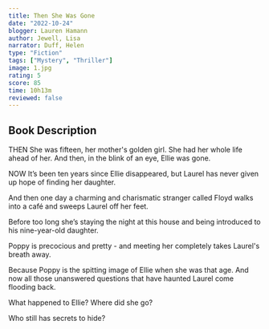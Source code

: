 ```yaml
---
title: Then She Was Gone
date: "2022-10-24"
blogger: Lauren Hamann
author: Jewell, Lisa
narrator: Duff, Helen
type: "Fiction"
tags: ["Mystery", "Thriller"]
image: 1.jpg
rating: 5
score: 85
time: 10h13m
reviewed: false
---
```


## Book Description

THEN
She was fifteen, her mother's golden girl. She had her whole life ahead of her. And then, in the blink of an eye, Ellie was gone.

NOW
It’s been ten years since Ellie disappeared, but Laurel has never given up hope of finding her daughter.

And then one day a charming and charismatic stranger called Floyd walks into a café and sweeps Laurel off her feet.

Before too long she’s staying the night at this house and being introduced to his nine-year-old daughter.

Poppy is precocious and pretty - and meeting her completely takes Laurel's breath away.

Because Poppy is the spitting image of Ellie when she was that age. And now all those unanswered questions that have haunted Laurel come flooding back.

What happened to Ellie? Where did she go?

Who still has secrets to hide?
